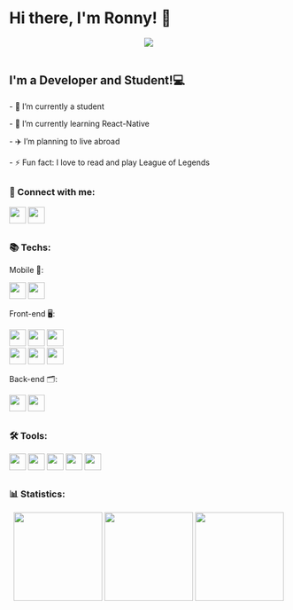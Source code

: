 <h1>Hi there, I'm Ronny! 👋</h1>

<div align="center">
  <a href="https://github.com/ronnylrsd" target="_blank">
  <img src="https://media.giphy.com/media/hVm2JYyoGy7MGqX4H8/giphy.gif"/>
    </a>
  </div>

<div>
  <br />
  <h2>I'm a Developer and Student!💻</h2>
  <p>- 🔭 I’m currently a student</p>
  <p>- 🌱 I’m currently learning React-Native</p>
  <p>- ✈️ I’m planning to live abroad</p>
  <p>- ⚡ Fun fact: I love to read and play League of Legends</p>
</div>

##

<div style="display: inline_block">
  <p>
    <strong><h3>📱 Connect with me:</h3></strong>
  </p>
  <a href="mailto: ronnylrsd@gmail.com" target="_blank">
    <img
      height="30"
      src="https://img.shields.io/badge/Gmail-D14836?style=for-the-badge&logo=gmail&logoColor=white"
  /></a>
  <a href="https://www.linkedin.com/in/ronnylrsd/" target="_blank">
    <img
      height="30"
      src="https://img.shields.io/badge/LinkedIn-0077B5?style=for-the-badge&logo=linkedin&logoColor=white"
  /></a>
</div>

##

<div style="display: inline_block">
  <p>
    <strong><h3>📚 Techs:</h3></strong>
  </p>
   <p>
    Mobile 📱:
  </p>
  <img
    height="30rem"
    src="https://img.shields.io/badge/Kotlin-0095D5?&style=for-the-badge&logo=kotlin&logoColor=white"
    target="_blank"
  />
  <img
    height="30rem"
    src="https://img.shields.io/badge/react_native-%2320232a.svg?style=for-the-badge&logo=react&logoColor=%2361DAFB"
    target="_blank"
  />
  <p>
    Front-end 🖥️:
  </p>
  <img
    height="30em"
    src="https://img.shields.io/badge/HTML5-E34F26?style=for-the-badge&logo=html5&logoColor=white"
    target="_blank"
  />
  <img
    height="30em"
    src="https://img.shields.io/badge/CSS3-1572B6?style=for-the-badge&logo=css3&logoColor=white"
    target="_blank"
  />
  <img 
    height="30rem"
    src="https://img.shields.io/badge/JavaScript-323330?style=for-the-badge&logo=javascript&logoColor=F7DF1E"
    target="_blank"
  />
  <br/>
  <img
    height="30em"
    src="https://img.shields.io/badge/TypeScript-007ACC?style=for-the-badge&logo=typescript&logoColor=white"
    target="_blank"
  />
  <img
    height="30em"
    src="https://img.shields.io/badge/-ReactJs-61DAFB?logo=react&logoColor=white&style=for-the-badge"
    target="_blank"
  />
    <img
    height="30em"
    src="https://img.shields.io/badge/tailwindcss-%2338B2AC.svg?style=for-the-badge&logo=tailwind-css&logoColor=white"
    target="_blank"
  />
  <p>
    Back-end 🗂️:
  </p>
  <img
    height="30em"
    src="https://img.shields.io/badge/Java-ED8B00?style=for-the-badge&logo=java&logoColor=white"
    target="_blank"
  />
  <img
    height="30rem"
    src="https://img.shields.io/badge/Python-FFD43B?style=for-the-badge&logo=python&logoColor=darkgreen"
    target="_blank"
  />
  </div>

##

<div style="display: inline_block">
  <p>
    <strong><h3>🛠️ Tools:</h3></strong>
  </p>
  <img
    height="30em"
    src="https://img.shields.io/badge/Amazon_AWS-232F3E?style=for-the-badge&logo=amazon-aws&logoColor=white"
    target="_blank"
  />
  <img
    height="30em"
    src="https://img.shields.io/badge/Visual_Studio_Code-0078D4?style=for-the-badge&logo=visual%20studio%20code&logoColor=white"
    target="_blank"
  />
  <img
    height="30em"
    src="https://img.shields.io/badge/Windows-0078D6?style=for-the-badge&logo=windows&logoColor=white"
    target="_blank"
  />
  <img
    height="30em"
    src="https://img.shields.io/badge/Ubuntu-E95420?style=for-the-badge&logo=ubuntu&logoColor=white"
    target="_blank"
  />
  <img
    height="30em"
    src="https://img.shields.io/badge/Android-3DDC84?style=for-the-badge&logo=android&logoColor=white"
    target="_blank"
  />
</div>
  
##

<div>
  <p>
    <strong><h3>📊 Statistics:</h3></strong>
  </p>
  <div align="center"> 
    <img
      height="160em"
      src="https://github-readme-stats.vercel.app/api?username=ronnylrsd&show_icons=true&theme=dark"
      target="_blank"
      />
    <img
      height="160em"
      style="padding-bottom:2em"
      src="https://streak-stats.demolab.com/?user=ronnylrsd&theme=dark"
      target="_blank"
      />
    <img
      height="160em"
      src="https://github-readme-stats.vercel.app/api/top-langs/?username=ronnylrsd&layout=compact&theme=dark"
      target="_blank"
      />
  </div>
</div>

##
